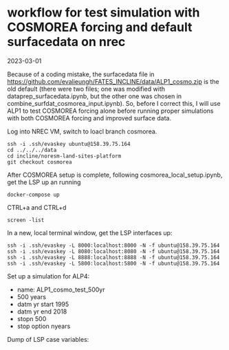 # workflow for test simulation with COSMOREA forcing and default surfacedata on nrec

2023-03-01

Because of a coding mistake, the surfacedata file in https://github.com/evalieungh/FATES_INCLINE/data/ALP1_cosmo.zip is the old default (there were two files; one was modified with dataprep_surfacedata.ipynb, but the other one was chosen in combine_surfdat_cosmorea_input.ipynb). So, before I correct this, I will use ALP1 to test COSMOREA forcing alone before running proper simulations with both COSMOREA forcing and improved surface data. 

Log into NREC VM, switch to loacl branch cosmorea. 

```
ssh -i .ssh/evaskey ubuntu@158.39.75.164
cd ../../../data
cd incline/noresm-land-sites-platform
git checkout cosmorea
```
After COSMOREA setup is complete, following cosmorea_local_setup.ipynb, get the LSP up an running

```
docker-compose up
```
CTRL+a and CTRL+d
```
screen -list
```

In a new, local terminal window, get the LSP interfaces up:

```
ssh -i .ssh/evaskey -L 8000:localhost:8000 -N -f ubuntu@158.39.75.164
ssh -i .ssh/evaskey -L 8080:localhost:8080 -N -f ubuntu@158.39.75.164
ssh -i .ssh/evaskey -L 8888:localhost:8888 -N -f ubuntu@158.39.75.164
ssh -i .ssh/evaskey -L 5800:localhost:5800 -N -f ubuntu@158.39.75.164
```
Set up a simulation for ALP4: 

- name: ALP1_cosmo_test_500yr
- 500 years
- datm yr start 1995
- datm yr end 2018
- stopn 500
- stop option nyears


Dump of LSP case variables:

```

```
